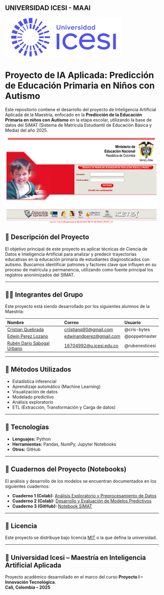 ## UNIVERSIDAD ICESI - MAAI
![Logo Icesi](icesi.png)


# Proyecto de IA Aplicada: Predicción de Educación Primaria en Niños con Autismo

Este repositorio contiene el desarrollo del proyecto de Inteligencia Artificial Aplicada de la Maestría, enfocado en la **Predicción de la Educación Primaria en niños con Autismo** en la etapa escolar, utilizando la base de datos del SIMAT (Sistema de Matrícula Estudiantil de Educación Básica y Media) del año 2025.

![SIMAT](SIMAT2.png)

## 🎯 Descripción del Proyecto

El objetivo principal de este proyecto es aplicar técnicas de Ciencia de Datos e Inteligencia Artificial para analizar y predecir trayectorias educativas en la educación primaria de estudiantes diagnosticados con autismo. Buscamos identificar patrones y factores clave que influyen en su proceso de matrícula y permanencia, utilizando como fuente principal los registros anonimizados del SIMAT.

---

## 👨‍💻 Integrantes del Grupo

Este proyecto está siendo desarrollado por los siguientes alumnos de la Maestría:

| Nombre | Correo | Usuario |
|:-------|:--------|:--------|
| [Cristian Quebrada](https://github.com/cris-bytes) | criistianq90@gmail.com| @cris-bytes|
| [Edwin  Perez Lozano](https://github.com/poppetmaster) | edwinandperez@gmail.com| @poppetmaster|
| [Rubén Darío Sabogal Urbano](https://github.com/rubenesticesi) | 16704992@u.icesi.edu.co| @rubenesticesi|

---
## 🧠 Métodos Utilizados

- Estadística inferencial 
- Aprendizaje automático (Machine Learning)  
- Visualización de datos  
- Modelado predictivo  
- Análisis exploratorio  
- ETL (Extracción, Transformación y Carga de datos)

---

## 🧰 Tecnologías

- **Lenguajes:** Python 
- **Herramientas:** Pandas, NumPy, Jupyter Notebooks
- **Otros:** GitHub

---

## 📓 Cuadernos del Proyecto (Notebooks)

El análisis y desarrollo de los modelos se encuentran documentados en los siguientes cuadernos:

* **Cuaderno 1 (Colab):** [Análisis Exploratorio y Preprocesamiento de Datos](https://colab.research.google.com/drive/1rUkTJ5FIrboe7dDwUMuLb76V952u38q3?usp=sharing)
* **Cuaderno 2 (Colab):** [Desarrollo y Evaluación de Modelos Predictivos](https://colab.research.google.com/drive/1KhpMslnJGm7HGy2X7283wjlAE9kbvd7I?usp=sharing)
* **Cuaderno 3 (GitHub):** [Notebook SIMAT](https://github.com/rubenesticesi/aprendizajeautomatico1/blob/master/simat.ipynb)

---

## 📄 Licencia

Este proyecto se distribuye bajo licencia [MIT](https://opensource.org/licenses/MIT) o la que defina la universidad.

---

## 🏫 Universidad Icesi – Maestría en Inteligencia Artificial Aplicada

Proyecto académico desarrollado en el marco del curso **Proyecto I – Innovación Tecnológica**.  
**Cali, Colombia – 2025**
